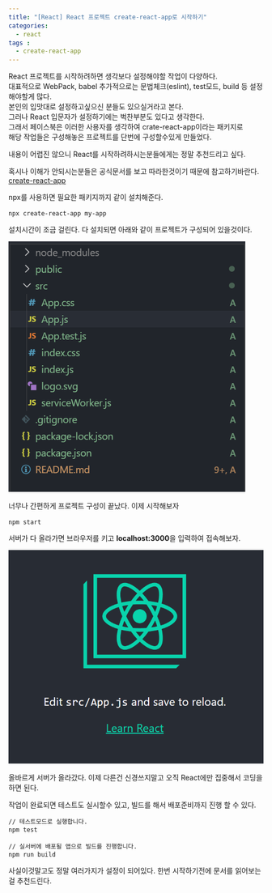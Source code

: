 ```yaml
---
title: "[React] React 프로젝트 create-react-app로 시작하기"
categories: 
  - react
tags : 
  - create-react-app
---
```


React 프로젝트를 시작하려하면 생각보다 설정해야할 작업이 다양하다.<br>
대표적으로 WebPack, babel 추가적으로는 문법체크(eslint), test모드, build 등 설정해야할게 많다.<br>
본인의 입맛대로 설정하고싶으신 분들도 있으실거라고 본다.<br>
그러나 React 입문자가 설정하기에는 벅찬부분도 있다고 생각한다.<br>
그래서 페이스북은 이러한 사용자를 생각하여 crate-react-app이라는 패키지로<br>
해당 작업들은 구성해놓은 프로젝트를 단번에 구성할수있게 만들었다.

내용이 어렵진 않으니 React를 시작하려하시는분들에게는 정말 추천드리고 싶다.

혹시나 이해가 안되시는분들은 공식문서를 보고 따라한것이기 때문에 참고하기바란다.<br>
[create-react-app](https://github.com/facebook/create-react-app)

npx를 사용하면 필요한 패키지까지 같이 설치해준다.

```shell
npx create-react-app my-app
```

설치시간이 조금 걸린다. 다 설치되면 아래와 같이 프로젝트가 구성되어 있을것이다.

![디렉토리](/assets/images/post/2019-10-27-creat-react-app-image1.PNG)

너무나 간편하게 프로젝트 구성이 끝났다. 이제 시작해보자

```shell
npm start
```

서버가 다 올라가면 브라우저를 키고 **localhost:3000**을 입력하여 접속해보자.

![인덱스](/assets/images/post/2019-10-27-creat-react-app-image2.PNG)

올바르게 서버가 올라갔다. 이제 다른건 신경쓰지말고 오직 React에만 집중해서 코딩을 하면 된다.<br>

작업이 완료되면 테스트도 실시할수 있고, 빌드를 해서 배포준비까지 진행 할 수 있다. 

```
// 테스트모드로 실행합니다.
npm test

// 실서버에 배포될 앱으로 빌드를 진행합니다.
npm run build
```

사실이것말고도 정말 여러가지가 설정이 되어있다. 한번 시작하기전에 문서를 읽어보는걸 추천드린다.